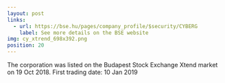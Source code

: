 ```yaml
---
layout: post
links:
  - url: https://bse.hu/pages/company_profile/$security/CYBERG
    label: See more details on the BSE website
img: cy_xtrend_698x392.png
position: 20
---
```


The corporation was listed on the Budapest Stock Exchange Xtend market on 19 Oct 2018. First trading date: 10 Jan 2019
